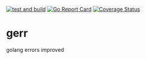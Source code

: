[![test and build](https://github.com/insan1k/gerr/actions/workflows/ci-workflow.yml/badge.svg)](https://github.com/insan1k/gerr/actions/workflows/ci-workflow.yml)
[![Go Report Card](https://goreportcard.com/badge/github.com/insan1k/gerr)](https://goreportcard.com/report/github.com/insan1k/gerr)
[![Coverage Status](https://coveralls.io/repos/github/insan1k/gerr/badge.svg?branch=main)](https://coveralls.io/github/insan1k/gerr?branch=main)
# gerr
golang errors improved
